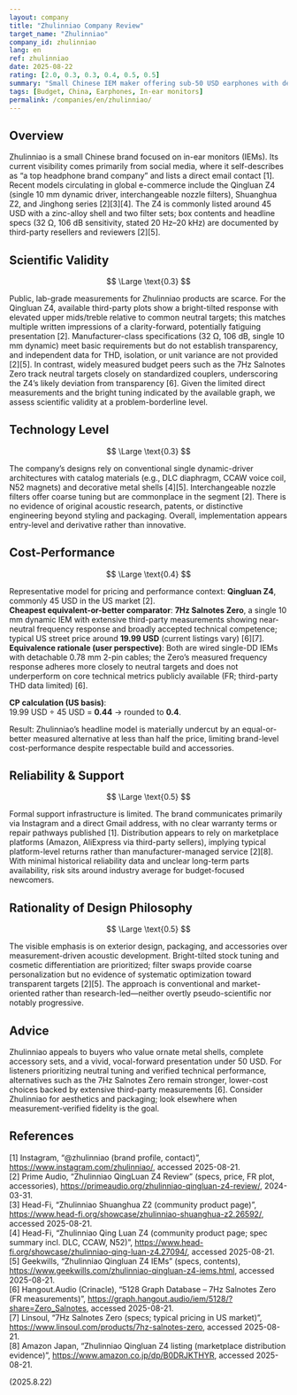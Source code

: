 ```yaml
---
layout: company
title: "Zhulinniao Company Review"
target_name: "Zhulinniao"
company_id: zhulinniao
lang: en
ref: zhulinniao
date: 2025-08-22
rating: [2.0, 0.3, 0.3, 0.4, 0.5, 0.5]
summary: "Small Chinese IEM maker offering sub-50 USD earphones with decorative metal shells and basic dynamic-driver tech. Limited independent measurements and modest market presence."
tags: [Budget, China, Earphones, In-ear monitors]
permalink: /companies/en/zhulinniao/
---
```

## Overview

Zhulinniao is a small Chinese brand focused on in-ear monitors (IEMs). Its current visibility comes primarily from social media, where it self-describes as “a top headphone brand company” and lists a direct email contact [1]. Recent models circulating in global e-commerce include the Qingluan Z4 (single 10 mm dynamic driver, interchangeable nozzle filters), Shuanghua Z2, and Jinghong series [2][3][4]. The Z4 is commonly listed around 45 USD with a zinc-alloy shell and two filter sets; box contents and headline specs (32 Ω, 106 dB sensitivity, stated 20 Hz–20 kHz) are documented by third-party resellers and reviewers [2][5].

## Scientific Validity

$$ \Large \text{0.3} $$

Public, lab-grade measurements for Zhulinniao products are scarce. For the Qingluan Z4, available third-party plots show a bright-tilted response with elevated upper mids/treble relative to common neutral targets; this matches multiple written impressions of a clarity-forward, potentially fatiguing presentation [2]. Manufacturer-class specifications (32 Ω, 106 dB, single 10 mm dynamic) meet basic requirements but do not establish transparency, and independent data for THD, isolation, or unit variance are not provided [2][5]. In contrast, widely measured budget peers such as the 7Hz Salnotes Zero track neutral targets closely on standardized couplers, underscoring the Z4’s likely deviation from transparency [6]. Given the limited direct measurements and the bright tuning indicated by the available graph, we assess scientific validity at a problem-borderline level.

## Technology Level

$$ \Large \text{0.3} $$

The company’s designs rely on conventional single dynamic-driver architectures with catalog materials (e.g., DLC diaphragm, CCAW voice coil, N52 magnets) and decorative metal shells [4][5]. Interchangeable nozzle filters offer coarse tuning but are commonplace in the segment [2]. There is no evidence of original acoustic research, patents, or distinctive engineering beyond styling and packaging. Overall, implementation appears entry-level and derivative rather than innovative.

## Cost-Performance

$$ \Large \text{0.4} $$

Representative model for pricing and performance context: **Qingluan Z4**, commonly 45 USD in the US market [2].  
**Cheapest equivalent-or-better comparator**: **7Hz Salnotes Zero**, a single 10 mm dynamic IEM with extensive third-party measurements showing near-neutral frequency response and broadly accepted technical competence; typical US street price around **19.99 USD** (current listings vary) [6][7].  
**Equivalence rationale (user perspective)**: Both are wired single-DD IEMs with detachable 0.78 mm 2-pin cables; the Zero’s measured frequency response adheres more closely to neutral targets and does not underperform on core technical metrics publicly available (FR; third-party THD data limited) [6].

**CP calculation (US basis)**:  
19.99 USD ÷ 45 USD = **0.44** → rounded to **0.4**.

Result: Zhulinniao’s headline model is materially undercut by an equal-or-better measured alternative at less than half the price, limiting brand-level cost-performance despite respectable build and accessories.

## Reliability & Support

$$ \Large \text{0.5} $$

Formal support infrastructure is limited. The brand communicates primarily via Instagram and a direct Gmail address, with no clear warranty terms or repair pathways published [1]. Distribution appears to rely on marketplace platforms (Amazon, AliExpress via third-party sellers), implying typical platform-level returns rather than manufacturer-managed service [2][8]. With minimal historical reliability data and unclear long-term parts availability, risk sits around industry average for budget-focused newcomers.

## Rationality of Design Philosophy

$$ \Large \text{0.5} $$

The visible emphasis is on exterior design, packaging, and accessories over measurement-driven acoustic development. Bright-tilted stock tuning and cosmetic differentiation are prioritized; filter swaps provide coarse personalization but no evidence of systematic optimization toward transparent targets [2][5]. The approach is conventional and market-oriented rather than research-led—neither overtly pseudo-scientific nor notably progressive.

## Advice

Zhulinniao appeals to buyers who value ornate metal shells, complete accessory sets, and a vivid, vocal-forward presentation under 50 USD. For listeners prioritizing neutral tuning and verified technical performance, alternatives such as the 7Hz Salnotes Zero remain stronger, lower-cost choices backed by extensive third-party measurements [6]. Consider Zhulinniao for aesthetics and packaging; look elsewhere when measurement-verified fidelity is the goal.

## References

[1] Instagram, “@zhulinniao (brand profile, contact)”, https://www.instagram.com/zhulinniao/, accessed 2025-08-21.  
[2] Prime Audio, “Zhulinniao QingLuan Z4 Review” (specs, price, FR plot, accessories), https://primeaudio.org/zhulinniao-qingluan-z4-review/, 2024-03-31.  
[3] Head-Fi, “Zhulinniao Shuanghua Z2 (community product page)”, https://www.head-fi.org/showcase/zhulinniao-shuanghua-z2.26592/, accessed 2025-08-21.  
[4] Head-Fi, “Zhulinniao Qing Luan Z4 (community product page; spec summary incl. DLC, CCAW, N52)”, https://www.head-fi.org/showcase/zhulinniao-qing-luan-z4.27094/, accessed 2025-08-21.  
[5] Geekwills, “Zhulinniao Qingluan Z4 IEMs” (specs, contents), https://www.geekwills.com/zhulinniao-qingluan-z4-iems.html, accessed 2025-08-21.  
[6] Hangout.Audio (Crinacle), “5128 Graph Database – 7Hz Salnotes Zero (FR measurements)”, https://graph.hangout.audio/iem/5128/?share=Zero_Salnotes, accessed 2025-08-21.  
[7] Linsoul, “7Hz Salnotes Zero (specs; typical pricing in US market)”, https://www.linsoul.com/products/7hz-salnotes-zero, accessed 2025-08-21.  
[8] Amazon Japan, “Zhulinniao Qingluan Z4 listing (marketplace distribution evidence)”, https://www.amazon.co.jp/dp/B0DRJKTHYR, accessed 2025-08-21.

(2025.8.22)

